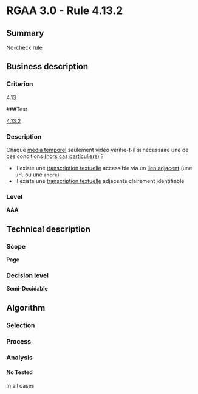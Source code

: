 # RGAA 3.0 -  Rule 4.13.2

## Summary

No-check rule

## Business description

### Criterion

[4.13](http://disic.github.io/rgaa_referentiel_en/RGAA3.0_Criteria_English_version_v1.html#crit-4-13)

###Test

[4.13.2](http://disic.github.io/rgaa_referentiel_en/RGAA3.0_Criteria_English_version_v1.html#test-4-13-2)

### Description

Chaque <a href="http://references.modernisation.gouv.fr/referentiel-technique-0#mMediaTemp">m&eacute;dia temporel</a> seulement vid&eacute;o v&eacute;rifie-t-il si n&eacute;cessaire une de ces conditions <a href="http://references.modernisation.gouv.fr/referentiel-technique-0#cpCrit4-" title="Cas particuliers pour le crit&egrave;re 4.13">(hors cas particuliers</a>) ? 
 
 *  Il existe une <a href="http://references.modernisation.gouv.fr/referentiel-technique-0#mTranscriptTextuel">transcription textuelle</a> accessible via un <a href="http://references.modernisation.gouv.fr/referentiel-technique-0#mLienAdj">lien adjacent</a> (une `url` ou une `ancre`) 
 *  Il existe une <a href="http://references.modernisation.gouv.fr/referentiel-technique-0#mTranscriptTextuel">transcription textuelle</a> adjacente clairement identifiable 


### Level

**AAA**

## Technical description

### Scope

**Page**

### Decision level

**Semi-Decidable**

## Algorithm

### Selection

### Process

### Analysis

#### No Tested 

In all cases
